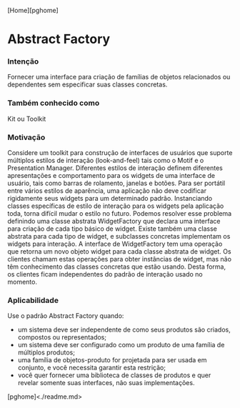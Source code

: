 [Home][pghome]

# Abstract Factory

### Intenção
Fornecer uma interface para criação de famílias de objetos relacionados ou dependentes sem especificar suas classes concretas.

### Também conhecido como
Kit ou Toolkit

### Motivação
Considere um toolkit para construção de interfaces de usuários que suporte múltiplos estilos de interação (look-and-feel) tais como o Motif e o Presentation Manager. Diferentes estilos de interação definem diferentes apresentações e comportamento para os widgets de uma interface de usuário, tais como barras de rolamento, janelas e botões. Para ser portátil entre vários estilos de aparência, uma aplicação não deve codificar rigidamente seus widgets para um determinado padrão. Instanciando classes específicas de estilo de interação para os widgets pela aplicação toda, torna difícil mudar o estilo no futuro. Podemos resolver esse problema definindo uma classe abstrata WidgetFactory que declara uma interface para criação de cada tipo básico de widget. Existe também uma classe abstrata para cada tipo de widget, e subclasses concretas implementam os widgets para interação. A interface de WidgetFactory tem uma operação que retorna um novo objeto widget para cada classe abstrata de widget. Os clientes chamam estas operações para obter instâncias de widget, mas não têm conhecimento das classes concretas que estão usando. Desta forma, os clientes ficam independentes do padrão de interação usado no momento.

### Aplicabilidade
Use o padrão Abstract Factory quando:
- um sistema deve ser independente de como seus produtos são criados, compostos ou representados; 
- um sistema deve ser configurado como um produto de uma família de múltiplos produtos; 
- uma família de objetos-produto for projetada para ser usada em conjunto, e você necessita garantir esta restrição; 
- você quer fornecer uma biblioteca de classes de produtos e quer revelar somente suas interfaces, não suas implementações.


[pghome]<./readme.md>
